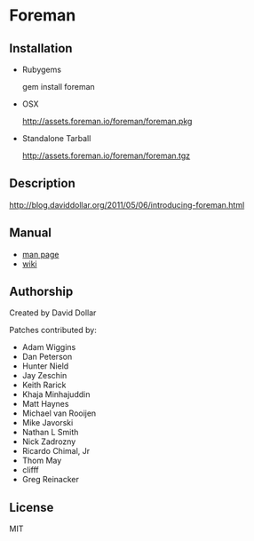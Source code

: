 # Foreman

## Installation

* Rubygems

    gem install foreman

* OSX

    http://assets.foreman.io/foreman/foreman.pkg

* Standalone Tarball

    http://assets.foreman.io/foreman/foreman.tgz

## Description

http://blog.daviddollar.org/2011/05/06/introducing-foreman.html

## Manual

* [man page](http://ddollar.github.com/foreman)
* [wiki](http://github.com/ddollar/foreman/wiki)

## Authorship

Created by David Dollar

Patches contributed by:

* Adam Wiggins
* Dan Peterson
* Hunter Nield
* Jay Zeschin
* Keith Rarick
* Khaja Minhajuddin
* Matt Haynes
* Michael van Rooijen
* Mike Javorski
* Nathan L Smith
* Nick Zadrozny
* Ricardo Chimal, Jr
* Thom May
* clifff
* Greg Reinacker

## License

MIT
